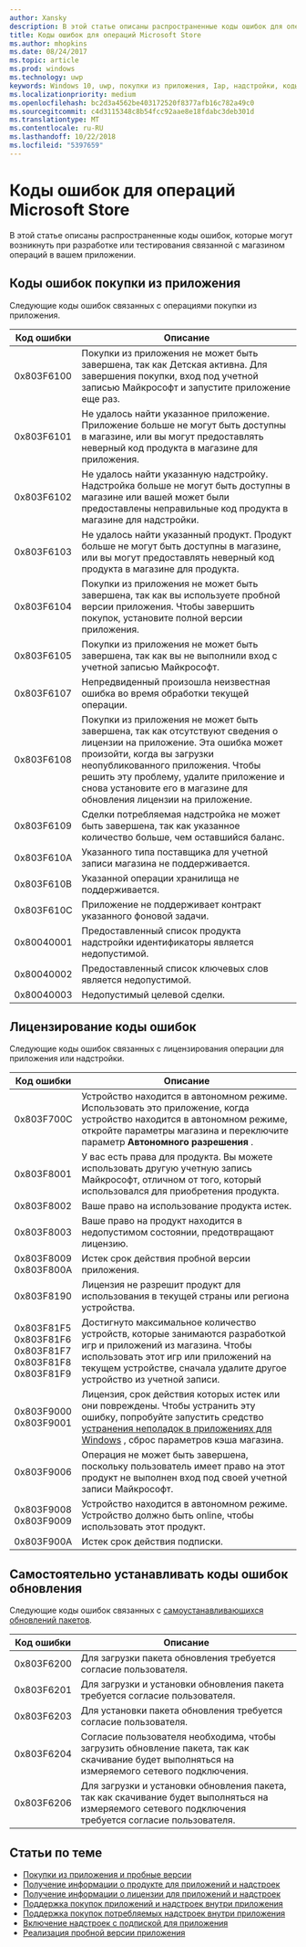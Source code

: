 ```yaml
---
author: Xansky
description: В этой статье описаны распространенные коды ошибок для операций Microsoft Store для приложений и надстроек, включая покупки из приложения, лицензирования и обновления самостоятельно устанавливать приложения.
title: Коды ошибок для операций Microsoft Store
ms.author: mhopkins
ms.date: 08/24/2017
ms.topic: article
ms.prod: windows
ms.technology: uwp
keywords: Windows 10, uwp, покупки из приложения, Iap, надстройки, коды ошибок
ms.localizationpriority: medium
ms.openlocfilehash: bc2d3a4562be403172520f8377afb16c782a49c0
ms.sourcegitcommit: c4d3115348c8b54fcc92aae8e18fdabc3deb301d
ms.translationtype: MT
ms.contentlocale: ru-RU
ms.lasthandoff: 10/22/2018
ms.locfileid: "5397659"
---
```

# <a name="error-codes-for-store-operations"></a>Коды ошибок для операций Microsoft Store

<!-- confirm whether symbolic names are defined for app developers, or do they just handle direct error code values -->

В этой статье описаны распространенные коды ошибок, которые могут возникнуть при разработке или тестирования связанной с магазином операций в вашем приложении.

## <a name="in-app-purchase-error-codes"></a>Коды ошибок покупки из приложения

Следующие коды ошибок связанных с операциями покупки из приложения.

|  Код ошибки  |  Описание  |
|--------------|---------------|
| 0x803F6100   | Покупки из приложения не может быть завершена, так как Детская активна. Для завершения покупки, вход под учетной записью Майкрософт и запустите приложение еще раз.               |
| 0x803F6101   | Не удалось найти указанное приложение. Приложение больше не могут быть доступны в магазине, или вы могут предоставлять неверный код продукта в магазине для приложения.     |
| 0x803F6102   | Не удалось найти указанную надстройку. Надстройка больше не могут быть доступны в магазине или вашей может были предоставлены неправильные код продукта в магазине для надстройки.                                               |
| 0x803F6103   | Не удалось найти указанный продукт. Продукт больше не могут быть доступны в магазине, или вы могут предоставлять неверный код продукта в магазине для продукта.                                          |
| 0x803F6104   | Покупки из приложения не может быть завершена, так как вы используете пробной версии приложения. Чтобы завершить покупок, установите полной версии приложения.               |
| 0x803F6105   | Покупки из приложения не может быть завершена, так как вы не выполнили вход с учетной записью Майкрософт.                                              |
| 0x803F6107   | Непредвиденный произошла неизвестная ошибка во время обработки текущей операции.                                             |
| 0x803F6108   | Покупки из приложения не может быть завершена, так как отсутствуют сведения о лицензии на приложение. Эта ошибка может произойти, когда вы загрузки неопубликованного приложения. Чтобы решить эту проблему, удалите приложение и снова установите его в магазине для обновления лицензии на приложение.                                          |
| 0x803F6109   | Сделки потребляемая надстройка не может быть завершена, так как указанное количество больше, чем оставшийся баланс.        |
| 0x803F610A   | Указанного типа поставщика для учетной записи магазина не поддерживается.                                            |
| 0x803F610B   | Указанной операции хранилища не поддерживается.                                             |
| 0x803F610C   | Приложение не поддерживает контракт указанного фоновой задачи.                                             |
| 0x80040001   | Предоставленный список продукта надстройки идентификаторы является недопустимой.                        |
| 0x80040002   | Предоставленный список ключевых слов является недопустимой.                   |
| 0x80040003   | Недопустимый целевой сделки.                       |

## <a name="licensing-error-codes"></a>Лицензирование коды ошибок

Следующие коды ошибок связанных с лицензирования операции для приложения или надстройки.

|  Код ошибки  |  Описание  |
|--------------|---------------|
| 0x803F700C   | Устройство находится в автономном режиме. Использовать это приложение, когда устройство находится в автономном режиме, откройте параметры магазина и переключите параметр **Автономного разрешения** .            |
| 0x803F8001   | У вас есть права для продукта. Вы можете использовать другую учетную запись Майкрософт, отличном от того, который использовался для приобретения продукта.           |
| 0x803F8002   | Ваше право на использование продукта истек.           |
| 0x803F8003   | Ваше право на продукт находится в недопустимом состоянии, предотвращают лицензию.   |
| 0x803F8009<br/>0x803F800A   | Истек срок действия пробной версии приложения.   |
| 0x803F8190   |  Лицензия не разрешит продукт для использования в текущей страны или региона устройства.  |
| 0x803F81F5<br/>0x803F81F6<br/>0x803F81F7<br/>0x803F81F8<br/>0x803F81F9   |  Достигнуто максимальное количество устройств, которые занимаются разработкой игр и приложений из магазина. Чтобы использовать этот игр или приложений на текущем устройстве, сначала удалите другое устройство из учетной записи.  |
| 0x803F9000<br/>0x803F9001    |  Лицензия, срок действия которых истек или они повреждены. Чтобы устранить эту ошибку, попробуйте запустить средство [устранения неполадок в приложениях для Windows](https://support.microsoft.com/help/4027498/windows-run-the-troubleshooter-for-windows-apps) , сброс параметров кэша магазина.     |
| 0x803F9006    |  Операция не может быть завершена, поскольку пользователь имеет право на этот продукт не выполнен вход под своей учетной записи Майкрософт.            |
| 0x803F9008<br/>0x803F9009    |  Устройство находится в автономном режиме. Устройство должно быть online, чтобы использовать этот продукт.            |
| 0x803F900A    |  Истек срок действия подписки.            |


## <a name="self-install-update-error-codes"></a>Самостоятельно устанавливать коды ошибок обновления

Следующие коды ошибок связанных с [самоустанавливающихся обновлений пакетов](../packaging/self-install-package-updates.md).

|  Код ошибки  |  Описание  |
|--------------|---------------|
| 0x803F6200   | Для загрузки пакета обновления требуется согласие пользователя.               |
| 0x803F6201   | Для загрузки и установки обновления пакета требуется согласие пользователя.                                                  |
| 0x803F6203   | Для установки пакета обновления требуется согласие пользователя.                                         |
| 0x803F6204   | Согласие пользователя необходима, чтобы загрузить обновление пакета, так как скачивание будет выполняться на измеряемого сетевого подключения.                                             |
| 0x803F6206   | Для загрузки и установки обновления пакета, так как скачивание будет выполняться на измеряемого сетевого подключения требуется согласие пользователя.     |


## <a name="related-topics"></a>Статьи по теме

* [Покупки из приложения и пробные версии](in-app-purchases-and-trials.md)
* [Получение информации о продукте для приложений и надстроек](get-product-info-for-apps-and-add-ons.md)
* [Получение информации о лицензии для приложений и надстроек](get-license-info-for-apps-and-add-ons.md)
* [Поддержка покупок приложений и надстроек внутри приложения](enable-in-app-purchases-of-apps-and-add-ons.md)
* [Поддержка покупок потребляемых надстроек внутри приложения](enable-consumable-add-on-purchases.md)
* [Включение надстроек с подпиской для приложения](enable-subscription-add-ons-for-your-app.md)
* [Реализация пробной версии приложения](implement-a-trial-version-of-your-app.md)
